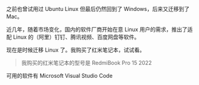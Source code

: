 之前也曾试用过 Ubuntu Linux 但最后仍然回到了 Windows，后来又迁移到了 Mac。

近几年，随着市场变化，国内的软件厂商开始在意 Linux 用户的需求，推出了适配 Linux 的（阿里）钉钉、腾讯视频、百度网盘等软件。

现在是时候迁移 Linux 了。我购买了红米笔记本，试试看。

> 我购买的红米笔记本的型号是 RedmiBook Pro 15 2022

可用的软件有
Microsoft Visual Studio Code
